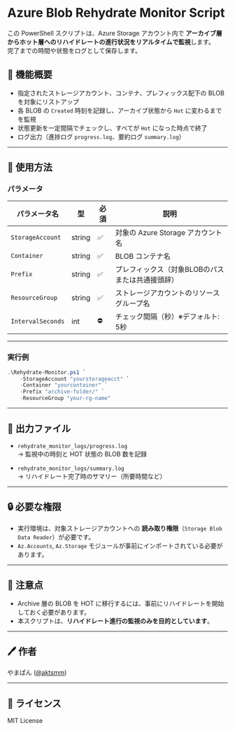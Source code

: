# Azure Blob Rehydrate Monitor Script

この PowerShell スクリプトは、Azure Storage アカウント内で **アーカイブ層からホット層へのリハイドレートの進行状況をリアルタイムで監視**します。  
完了までの時間や状態をログとして保存します。

## 🔧 機能概要

- 指定されたストレージアカウント、コンテナ、プレフィックス配下の BLOB を対象にリストアップ
- 各 BLOB の `Created` 時刻を記録し、アーカイブ状態から `Hot` に変わるまでを監視
- 状態更新を一定間隔でチェックし、すべてが `Hot` になった時点で終了
- ログ出力（進捗ログ `progress.log`、要約ログ `summary.log`）

---

## 📝 使用方法

### パラメータ

| パラメータ名        | 型       | 必須 | 説明                                                                 |
|---------------------|----------|------|----------------------------------------------------------------------|
| `StorageAccount`    | string   | ✅   | 対象の Azure Storage アカウント名                                    |
| `Container`         | string   | ✅   | BLOB コンテナ名                                                      |
| `Prefix`            | string   | ✅   | プレフィックス（対象BLOBのパスまたは共通接頭辞）                    |
| `ResourceGroup`     | string   | ✅   | ストレージアカウントのリソースグループ名                            |
| `IntervalSeconds`   | int      | ⛔   | チェック間隔（秒）※デフォルト: 5秒                                 |

---

### 実行例

```powershell
.\Rehydrate-Monitor.ps1 `
    -StorageAccount "yourstorageacct" `
    -Container "yourcontainer" `
    -Prefix "archive-folder/" `
    -ResourceGroup "your-rg-name"
```

---

## 📁 出力ファイル

- `rehydrate_monitor_logs/progress.log`  
  → 監視中の時刻と HOT 状態の BLOB 数を記録

- `rehydrate_monitor_logs/summary.log`  
  → リハイドレート完了時のサマリー（所要時間など）

---

## 🔒 必要な権限

- 実行環境は、対象ストレージアカウントへの **読み取り権限**（`Storage Blob Data Reader`）が必要です。
- `Az.Accounts`, `Az.Storage` モジュールが事前にインポートされている必要があります。

---

## 📌 注意点

- Archive 層の BLOB を HOT に移行するには、事前にリハイドレートを開始しておく必要があります。
- 本スクリプトは、**リハイドレート進行の監視のみを目的としています**。

---

## 🖊️ 作者
やまぱん ([@aktsmm](https://qiita.com/aktsmm))  

---

## 📝 ライセンス

MIT License
